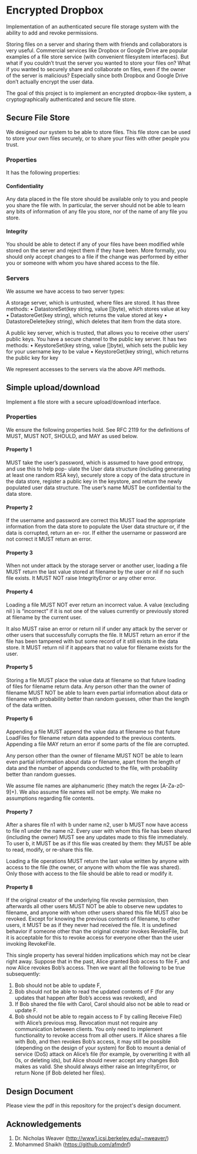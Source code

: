 # Encrypted Dropbox
Implementation of an authenticated secure file storage system with the ability to add and revoke permissions.

Storing files on a server and sharing them with friends and collaborators is very useful. Commercial services like Dropbox or Google Drive are popular examples of a file store service (with convenient filesystem interfaces). But what if you couldn’t trust the server you wanted to store your files on? What if you wanted to securely share and collaborate on files, even if the owner of the server is malicious? Especially since both Dropbox and Google Drive don’t actually encrypt the user data.

The goal of this project is to implement an encrypted dropbox-like system, a cryptographically authenticated and secure file store.

## Secure File Store
We designed our system to be able to store files. This file store can be used to store your own files securely, or to share your files with other people you trust.

### Properties
It has the following properties:

#### Confidentiality
Any data placed in the file store should be available only to you and people you share the file with. In particular, the server should not be able to learn any bits of information of any file you store, nor of the name of any file you store.

#### Integrity
You should be able to detect if any of your files have been modified while stored on the server and reject them if they have been. More formally, you should only accept changes to a file if the change was performed by either you or someone with whom you have shared access to the file.

### Servers
We assume we have access to two server types:

A storage server, which is untrusted, where files are stored. It has three methods:
• DatastoreSet(key string, value []byte), which stores value at key
• DatastoreGet(key string), which returns the value stored at key
• DatastoreDelete(key string), which deletes that item from the data store.

A public key server, which is trusted, that allows you to receive other users’ public keys. You have a secure channel to the public key server. It has two methods:
• KeystoreSet(key string, value []byte), which sets the public key for your username key to be value
• KeystoreGet(key string), which returns the public key for key

We represent accesses to the servers via the above API methods.

## Simple upload/download
Implement a file store with a secure upload/download interface.

### Properties
We ensure the following properties hold. See RFC 2119 for the definitions of MUST, MUST NOT, SHOULD, and MAY as used below.

#### Property 1
MUST take the user’s password, which is assumed to have good entropy, and use this to help pop- ulate the User data structure (including generating at least one random RSA key), securely store a copy of the data structure in the data store, register a public key in the keystore, and return the newly populated user data structure. The user’s name MUST be confidential to the data store.

#### Property 2
If the username and password are correct this MUST load the appropriate information from the data store to populate the User data structure or, if the data is corrupted, return an er- ror. If either the username or password are not correct it MUST return an error.

#### Property 3
When not under attack by the storage server or another user, loading a file MUST return the last value stored at filename by the user or nil if no such file exists. It MUST NOT raise IntegrityError or any other error.

#### Property 4
Loading a file MUST NOT ever return an incorrect value. A value (excluding nil ) is “incorrect” if it is not one of the values currently or previously stored at filename by the current user.

It also MUST raise an error or return nil if under any attack by the server or other users that successfully corrupts the file. It MUST return an error if the file has been tampered with but some record of it still exists in the data store. It MUST return nil if it appears that no value for filename exists for the user.

#### Property 5
Storing a file MUST place the value data at filename so that future loading of files for filename return data. Any person other than the owner of filename MUST NOT be able to learn even partial information about data or filename with probability better than random guesses, other than the length of the data written.

#### Property 6
Appending a file MUST append the value data at filename so that future LoadFiles for filename return data appended to the previous contents. Appending a file MAY return an error if some parts of the file are corrupted.

Any person other than the owner of filename MUST NOT be able to learn even partial information about data or filename, apart from the length of data and the number of appends conducted to the file, with probability better than random guesses.

We assume file names are alphanumeric (they match the regex [A-Za-z0-9]+). We also assume file names will not be empty. We make no assumptions regarding file contents.

#### Property 7
After a shares file n1 with b under name n2, user b MUST now have access to file n1 under the name n2. Every user with whom this file has been shared (including the owner) MUST see any updates made to this file immediately. To user b, it MUST be as if this file was created by them: they MUST be able to read, modify, or re-share this file.

Loading a file operations MUST return the last value written by anyone with access to the file (the owner, or anyone with whom the file was shared). Only those with access to the file should be able to read or modify it.

#### Property 8
If the original creator of the underlying file revoke permission, then afterwards all other users MUST NOT be able to observe new updates to filename, and anyone with whom other users shared this file MUST also be revoked. Except for knowing the previous contents of filename, to other users, it MUST be as if they never had received the file. It is undefined behavior if someone other than the original creator invokes RevokeFile, but it is acceptable for this to revoke access for everyone other than the user invoking RevokeFile.

This single property has several hidden implications which may not be clear right away. Suppose that in the past, Alice granted Bob access to file F, and now Alice revokes Bob’s access. Then we want all the following to be true subsequently:
1. Bob should not be able to update F,
2. Bob should not be able to read the updated contents of F (for any updates that happen after Bob’s access was revoked), and
3. If Bob shared the file with Carol, Carol should also not be able to read or update F.
4. Bob should not be able to regain access to F by calling Receive File() with Alice’s previous msg.
Revocation must not require any communication between clients.
You only need to implement functionality to revoke access from all other users.
If Alice shares a file with Bob, and then revokes Bob’s access, it may still be possible (depending on the design of your system) for Bob to mount a denial of service (DoS) attack on Alice’s file (for example, by overwriting it with all 0s, or deleting ids), but Alice should never accept any changes Bob makes as valid. She should always either raise an IntegrityError, or return None (if Bob deleted her files).

## Design Document
Please view the pdf in this repository for the project's design document.

## Acknowledgements
1. Dr. Nicholas Weaver (http://www1.icsi.berkeley.edu/~nweaver/)
2. Mohammed Shaikh (https://github.com/afmdnf)
